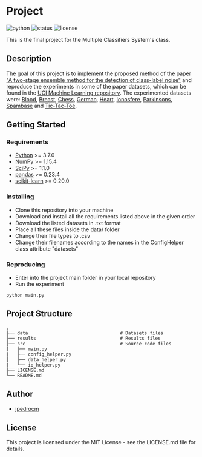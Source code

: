 # Project

![python](https://img.shields.io/badge/python-3.7-blue.svg)
![status](https://img.shields.io/badge/status-in%20progress-yellow.svg)
![license](https://img.shields.io/badge/license-MIT-green.svg)

This is the final project for the Multiple Classifiers System's class.

## Description

The goal of this project is to implement the proposed method of the paper ["A two-stage ensemble method for the detection of class-label noise"](https://www.sciencedirect.com/science/article/pii/S0925231217317265) and reproduce the experiments in some of the paper datasets, which can be found in the [UCI Machine Learning repository](http://archive.ics.uci.edu/ml/datasets.html). The experimented datasets were: [Blood](http://archive.ics.uci.edu/ml/datasets/Blood+Transfusion+Service+Center), [Breast](http://archive.ics.uci.edu/ml/datasets/Breast+Cancer+Wisconsin+%28Original%29), [Chess](http://archive.ics.uci.edu/ml/datasets/Chess+%28King-Rook+vs.+King-Pawn%29), [German](http://archive.ics.uci.edu/ml/datasets/Statlog+%28German+Credit+Data%29), [Heart](http://archive.ics.uci.edu/ml/datasets/Statlog+%28Heart%29), [Ionosfere](http://archive.ics.uci.edu/ml/datasets/Ionosphere), [Parkinsons](http://archive.ics.uci.edu/ml/datasets/Parkinsons), [Spambase](http://archive.ics.uci.edu/ml/datasets/Spambase) and [Tic-Tac-Toe](http://archive.ics.uci.edu/ml/datasets/Tic-Tac-Toe+Endgame).

## Getting Started

### Requirements

* [Python](https://www.python.org/) >= 3.7.0
* [NumPy](http://www.numpy.org/) >= 1.15.4
* [SciPy](https://www.scipy.org/) >= 1.1.0
* [pandas](https://pandas.pydata.org/) >= 0.23.4
* [scikit-learn](http://scikit-learn.org/stable/) >= 0.20.0


### Installing

* Clone this repository into your machine
* Download and install all the requirements listed above in the given order
* Download the listed datasets in .txt format
* Place all these files inside the data/ folder
* Change their file types to .csv
* Change their filenames according to the names in the ConfigHelper class attribute "datasets"

### Reproducing

* Enter into the project main folder in your local repository
* Run the experiment
```
python main.py
```

## Project Structure

    .            
    ├── data                                  # Datasets files
    ├── results                               # Results files
    ├── src                                   # Source code files
    |   ├── main.py
    |   ├── config_helper.py
    |   ├── data_helper.py
    |   └── io_helper.py
    ├── LICENSE.md
    └── README.md

## Author

* [jpedrocm](https://github.com/jpedrocm)

## License

This project is licensed under the MIT License - see the LICENSE.md file for details.